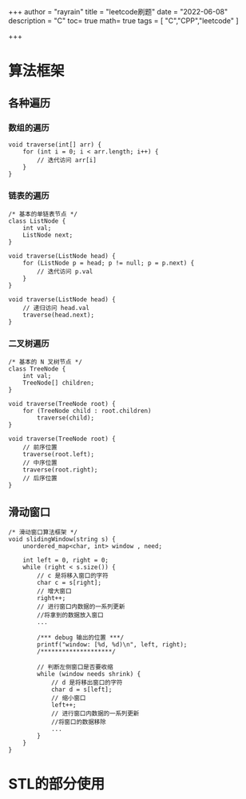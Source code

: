 +++
author = "rayrain"
title = "leetcode刷题"
date = "2022-06-08"
description = "C"
toc= true
math= true
tags = [
    "C","CPP","leetcode"
]

+++

# 算法框架

## 各种遍历

### 数组的遍历

```
void traverse(int[] arr) {
    for (int i = 0; i < arr.length; i++) {
        // 迭代访问 arr[i]
    }
}
```

### 链表的遍历

```
/* 基本的单链表节点 */
class ListNode {
    int val;
    ListNode next;
}

void traverse(ListNode head) {
    for (ListNode p = head; p != null; p = p.next) {
        // 迭代访问 p.val
    }
}

void traverse(ListNode head) {
    // 递归访问 head.val
    traverse(head.next);
}

```

### 二叉树遍历

```
/* 基本的 N 叉树节点 */
class TreeNode {
    int val;
    TreeNode[] children;
}

void traverse(TreeNode root) {
    for (TreeNode child : root.children)
        traverse(child);
}

```

```
void traverse(TreeNode root) {
    // 前序位置
    traverse(root.left);
    // 中序位置
    traverse(root.right);
    // 后序位置
}
```



## 滑动窗口

```
/* 滑动窗口算法框架 */
void slidingWindow(string s) {
    unordered_map<char, int> window , need;
    
    int left = 0, right = 0;
    while (right < s.size()) {
        // c 是将移入窗口的字符
        char c = s[right];
        // 增大窗口
        right++;
        // 进行窗口内数据的一系列更新
        //将拿到的数据放入窗口
        ...

        /*** debug 输出的位置 ***/
        printf("window: [%d, %d)\n", left, right);
        /********************/
        
        // 判断左侧窗口是否要收缩
        while (window needs shrink) {
            // d 是将移出窗口的字符
            char d = s[left];
            // 缩小窗口
            left++;
            // 进行窗口内数据的一系列更新
            //将窗口的数据移除
            ...
        }
    }
}
```



# STL的部分使用





